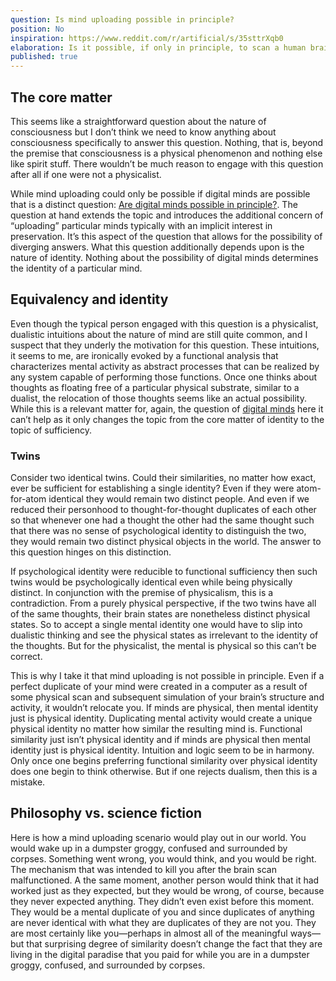 ```yaml
---
question: Is mind uploading possible in principle?
position: No
inspiration: https://www.reddit.com/r/artificial/s/35sttrXqb0
elaboration: Is it possible, if only in principle, to scan a human brain and relocate its mental activity to a digital computer such that the conscious mind once “in” the brain is instead “in” the computer?
published: true
---
```

## The core matter
This seems like a straightforward question about the nature of consciousness but I don’t think we need to know anything about consciousness specifically to answer this question. Nothing, that is, beyond the premise that consciousness is a physical phenomenon and nothing else like spirit stuff. There wouldn’t be much reason to engage with this question after all if one were not a physicalist. 

While mind uploading could only be possible if digital minds are possible that is a distinct question: [Are digital minds possible in principle?](/are-digital-minds-possible-in-principle). The question at hand extends the topic and introduces the additional concern of “uploading” particular minds typically with an implicit interest in preservation. It’s this aspect of the question that allows for the possibility of diverging answers. What this question additionally depends upon is the nature of identity. Nothing about the possibility of digital minds determines the identity of a particular mind.
## Equivalency and identity  
Even though the typical person engaged with this question is a physicalist, dualistic intuitions about the nature of mind are still quite common, and I suspect that they underly the motivation for this question. These intuitions, it seems to me, are ironically evoked by a functional analysis that characterizes mental activity as abstract processes that can be realized by any system capable of performing those functions. Once one thinks about thoughts as floating free of a particular physical substrate, similar to a dualist, the relocation of those thoughts seems like an actual possibility. While this is a relevant matter for, again, the question of [digital minds](/are-digital-minds-possible-in-principle) here it can’t help as it only changes the topic from the core matter of identity to the topic of sufficiency. 

### Twins
Consider two identical twins. Could their similarities, no matter how exact, ever be sufficient for establishing a single identity? Even if they were atom-for-atom identical they would remain two distinct people. And even if we reduced their personhood to thought-for-thought duplicates of each other so that whenever one had a thought the other had the same thought such that there was no sense of psychological identity to distinguish the two, they would remain two distinct physical objects in the world. The answer to this question hinges on this distinction.

If psychological identity were reducible to functional sufficiency then such twins would be psychologically identical even while being physically distinct. In conjunction with the premise of physicalism, this is a contradiction. From a purely physical perspective, if the two twins have all of the same thoughts, their brain states are nonetheless distinct physical states. So to accept a single mental identity one would have to slip into dualistic thinking and see the physical states as irrelevant to the identity of the thoughts. But for the physicalist, the mental is physical so this can’t be correct.

This is why I take it that mind uploading is not possible in principle. Even if  a perfect duplicate of your mind were created in a computer as a result of some physical scan and subsequent simulation of your brain’s structure and activity, it wouldn’t relocate you. If minds are physical, then mental identity just is physical identity. Duplicating mental activity would create a unique physical identity no matter how similar the resulting mind is. Functional similarity just isn’t physical identity and if minds are physical then mental identity just is physical identity. Intuition and logic seem to be in harmony. Only once one begins preferring functional similarity over physical identity does one begin to think otherwise. But if one rejects dualism, then this is a mistake.
## Philosophy vs. science fiction
Here is how a mind uploading scenario would play out in our world. You would wake up in a dumpster groggy, confused and surrounded by corpses. Something went wrong, you would think, and you would be right. The mechanism that was intended to kill you after the brain scan malfunctioned. A the same moment, another person would think that it had worked just as they expected, but they would be wrong, of course, because they never expected anything. They didn’t even exist before this moment. They would be a mental duplicate of you and since duplicates of anything are never identical with what they are duplicates of they are not you. They are most certainly like you—perhaps in almost all of the meaningful ways—but that surprising degree of similarity doesn’t change the fact that they are living in the digital paradise that you paid for while you are in a dumpster groggy, confused, and surrounded by corpses. 